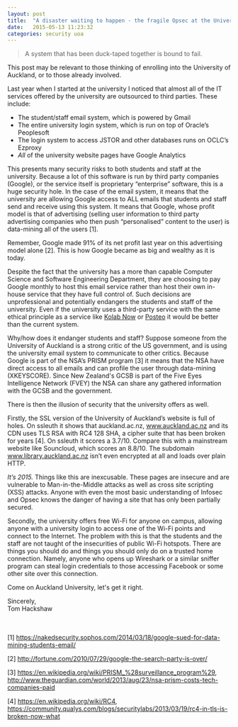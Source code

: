 ```yaml
---
layout: post
title:  "A disaster waiting to happen - the fragile Opsec at the University of Auckland "
date:   2015-05-13 11:23:32
categories: security uoa
---
```


> A system that has been duck-taped together is bound to fail.

This post may be relevant to those thinking of enrolling into the University of Auckland, or to those already involved.

Last year when I started at the university I noticed that almost all of the IT services offered by the university are outsourced to third parties. These include:

- The student/staff email system, which is powered by Gmail
- The entire university login system, which is run on top of Oracle’s Peoplesoft
- The login system to access JSTOR and other databases runs on OCLC’s Ezproxy
- *All* of the university website pages have Google Analytics

This presents many security risks to both students and staff at the university. Because a lot of this software is run by third party companies (Google), or the service itself is proprietary “enterprise” software, this is a huge security hole. In the case of the email system, it means that the university are allowing Google access to ALL emails that students and staff send and receive using this system. It means that Google, whose profit model is that of advertising (selling user information to third party advertising companies who then push “personalised” content to the user) is data-mining all of the users [1].

Remember, Google made 91% of its net profit last year on this advertising model alone [2]. This is how Google became as big and wealthy as it is today.

Despite the fact that the university has a more than capable Computer Science and Software Engineering Department, they are choosing to pay Google monthly to host this email service rather than host their own in-house service that they have full control of. Such decisions are unprofessional and potentially endangers the students and staff of the university. Even if the university uses a third-party service with the same ethical principle as a service like [Kolab Now][kolab] or [Posteo][post] it would be better than the current system.

Why/how does it endanger students and staff? Suppose someone from the University of Auckland is a strong critic of the US government, and is using the university email system to communicate to other critics. Because Google is part of the NSA’s PRISM program [3] it means that the NSA have direct access to all emails and can profile the user through data-mining (XKEYSCORE). Since New Zealand's GCSB is part of the Five Eyes Intelligence Network (FVEY) the NSA can share any gathered information with the GCSB and the government.

There is then the illusion of security that the university offers as well.

Firstly, the SSL version of the University of Auckland’s website is full of holes. On ssleuth it shows that auckland.ac.nz, www.auckland.ac.nz and its CDN uses TLS RSA with RC4 128 SHA, a cipher suite that has been broken for years [4]. On ssleuth it scores a 3.7/10. Compare this with a mainstream website like Souncloud, which scores an 8.8/10. The subdomain www.library.auckland.ac.nz isn’t even encrypted at all and loads over plain HTTP.

_It’s 2015._ Things like this are inexcusable. These pages are insecure and are vulnerable to Man-in-the-Middle attacks as well as cross site scripting (XSS) attacks. Anyone with even the most basic understanding of Infosec and Opsec knows the danger of having a site that has only been partially secured.

Secondly, the university offers free Wi-Fi for anyone on campus, allowing anyone with a university login to access one of the Wi-Fi points and connect to the Internet. The problem with this is that the students and the staff are not taught of the insecurities of public Wi-Fi hotspots. There are things you should do and things you should only do on a trusted home connection. Namely, anyone who opens up Wireshark or a similar sniffer program can steal login credentials to those accessing Facebook or some other site over this connection.

Come on Auckland University, let's get it right.



Sincerely,
<br>
Tom Hackshaw

<br><br>
[1] <a href="https://nakedsecurity.sophos.com/2014/03/18/google-sued-for-data-mining-students-email/">https://nakedsecurity.sophos.com/2014/03/18/google-sued-for-data-mining-students-email/</a>

[2] <a href="http://fortune.com/2010/07/29/google-the-search-party-is-over/">http://fortune.com/2010/07/29/google-the-search-party-is-over/</a>

[3] <a href="https://en.wikipedia.org/wiki/PRISM_%28surveillance_program%29">https://en.wikipedia.org/wiki/PRISM_%28surveillance_program%29</a>, <a href="http://www.theguardian.com/world/2013/aug/23/nsa-prism-costs-tech-companies-paid">http://www.theguardian.com/world/2013/aug/23/nsa-prism-costs-tech-companies-paid</a>

[4] <a href="https://en.wikipedia.org/wiki/RC4">https://en.wikipedia.org/wiki/RC4</a>, <a href="https://community.qualys.com/blogs/securitylabs/2013/03/19/rc4-in-tls-is-broken-now-what">https://community.qualys.com/blogs/securitylabs/2013/03/19/rc4-in-tls-is-broken-now-what</a>

[kolab]: https://kolabnow.com
[post]:  https://posteo.de

